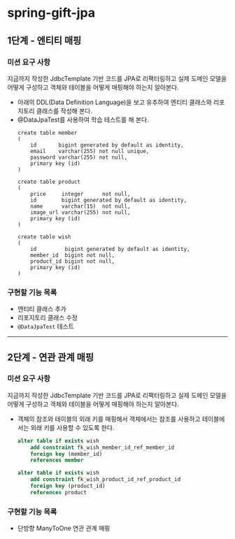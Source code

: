 # spring-gift-jpa

## 1단계 - 엔티티 매핑

### 미션 요구 사항

지금까지 작성한 JdbcTemplate 기반 코드를 JPA로 리팩터링하고 실제 도메인 모델을 어떻게 구성하고 객체와 테이블을 어떻게 매핑해야 하는지 알아본다.

* 아래의 DDL(Data Definition Language)을 보고 유추하여 엔티티 클래스와 리포지토리 클래스를 작성해 본다.
* @DataJpaTest를 사용하여 학습 테스트를 해 본다.
    ```
    create table member
    (
        id       bigint generated by default as identity,
        email    varchar(255) not null unique,
        password varchar(255) not null,
        primary key (id)
    )
    ```
    ```
    create table product
    (
        price     integer      not null,
        id        bigint generated by default as identity,
        name      varchar(15)  not null,
        image_url varchar(255) not null,
        primary key (id)
    )

    ```
    ```
    create table wish
    (
        id         bigint generated by default as identity,
        member_id  bigint not null,
        product_id bigint not null,
        primary key (id)
    )
    ```

### 구현할 기능 목록

* 엔티티 클래스 추가
* 리포지토리 클래스 수정
* `@DataJpaTest` 테스트

---

## 2단계 - 연관 관계 매핑

### 미션 요구 사항

지금까지 작성한 JdbcTemplate 기반 코드를 JPA로 리팩터링하고 실제 도메인 모델을 어떻게 구성하고 객체와 테이블을 어떻게 매핑해야 하는지 알아본다.

* 객체의 참조와 테이블의 외래 키를 매핑해서 객체에서는 참조를 사용하고 테이블에서는 외래 키를 사용할 수 있도록 한다.

  ```sql
  alter table if exists wish
      add constraint fk_wish_member_id_ref_member_id
      foreign key (member_id)
      references member
  
  alter table if exists wish
      add constraint fk_wish_product_id_ref_product_id
      foreign key (product_id)
      references product
  ```

### 구현할 기능 목록

* 단방향 ManyToOne 연관 관계 매핑
